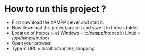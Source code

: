 # How to run this project ?
- First download the XAMPP server and start it.
- Now download this project,unzip it and save it in htdocs folder.
- Location of htdocs :-  a) Windows = c:/xampp/htdocs    b) Linux = /opt/lampp/htdocs
- Open your browser.
- Type in URL = localhost/online_shopping
